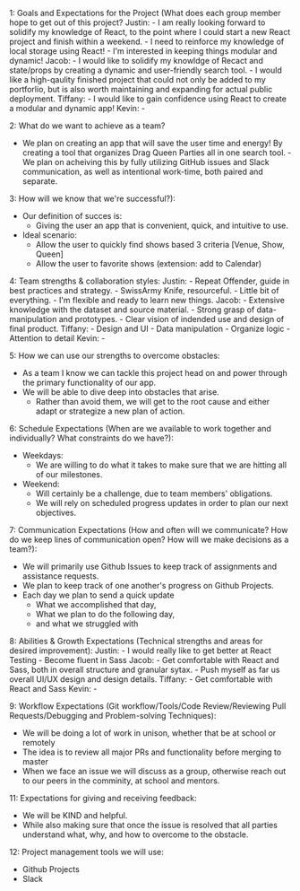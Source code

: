 1: Goals and Expectations for the Project (What does each group member hope to get out of this project?
  Justin: 
    - I am really looking forward to solidify my knowledge of React, to the point where I could start a new React project and finish within a weekend.
    - I need to reinforce my knowledge of local storage using React!
    - I'm interested in keeping things modular and dynamic!
  Jacob: 
    - I would like to solidify my knowldge of Recact and state/props by creating a dynamic and user-friendly search tool.
    - I would like a high-qaulity finished project that could not only be added to my portforlio, but is also worth maintaining and expanding for actual public deployment.
  Tiffany: 
    - I would like to gain confidence using React to create a modular and dynamic app!
  Kevin: 
    - 

2: What do we want to achieve as a team? 
  - We plan on creating an app that will save the user time and energy! By creating a tool that organizes Drag Queen Parties all in one search tool.
  -We plan on acheiving this by fully utilizing GitHub issues and Slack communication, as well as intentional work-time, both paired and separate. 

3: How will we know that we're successful?):
  - Our definition of succes is:
    - Giving the user an app that is convenient, quick, and intuitive to use.
  - Ideal scenario:
    - Allow the user to quickly find shows based 3 criteria [Venue, Show, Queen]
    - Allow the user to favorite shows (extension: add to Calendar)

4: Team strengths & collaboration styles:
  Justin:
    - Repeat Offender, guide in best practices and strategy.
    - SwissArmy Knife, resourceful.
      - Little bit of everything.
      - I'm flexible and ready to learn new things.
  Jacob:
    - Extensive knowledge with the dataset and source material.
    - Strong grasp of data-manipulation and prototypes.
    - Clear vision of indended use and design of final product.
  Tiffany:
    - Design and UI
    - Data manipulation
    - Organize logic
    - Attention to detail
  Kevin:
    - 

5: How we can use our strengths to overcome obstacles:
  - As a team I know we can tackle this project head on and power through the primary functionality of our app.
  - We will be able to dive deep into obstacles that arise. 
    - Rather than avoid them, we will get to the root cause and either adapt or strategize a new plan of action.

6: Schedule Expectations (When are we available to work together and individually? What constraints do we have?):
  - Weekdays:
    - We are willing to do what it takes to make sure that we are hitting all of our milestones.
  - Weekend:
    -  Will certainly be a challenge, due to team members' obligations.
      - We will rely on scheduled progress updates in order to plan our next objectives.

7: Communication Expectations (How and often will we communicate? How do we keep lines of communication open? How will we make decisions as a team?):
  - We will primarily use Github Issues to keep track of assignments and assistance requests.
  - We plan to keep track of one another's progress on Github Projects.
  - Each day we plan to send a quick update
    - What we accomplished that day,
    - What we plan to do the following day, 
    - and what we struggled with

8: Abilities & Growth Expectations (Technical strengths and areas for desired improvement):
  Justin:
    - I would really like to get better at React Testing
    - Become fluent in Sass
  Jacob: 
    - Get comfortable with React and Sass, both in overall structure and granular sytax.
    - Push myself as far us overall UI/UX design and design details.
  Tiffany:
    - Get comfortable with React and Sass
  Kevin:
    - 

9: Workflow Expectations (Git workflow/Tools/Code Review/Reviewing Pull Requests/Debugging and Problem-solving Techniques):
  - We will be doing a lot of work in unison, whether that be at school or remotely
  - The idea is to review all major PRs and functionality before merging to master
  - When we face an issue we will discuss as a group, otherwise reach out to our peers in the comminity, at school and mentors.

11: Expectations for giving and receiving feedback:
  - We will be KIND and helpful.
  - While also making sure that once the issue is resolved that all parties understand what, why, and how to overcome to the obstacle.

12: Project management tools we will use:
  - Github Projects
  - Slack
